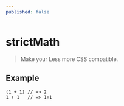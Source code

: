 ```yaml
---
published: false
---
```


# strictMath

> Make your Less more CSS compatible.

## Example

```less
(1 + 1) // => 2
1 + 1   // => 1+1
```

